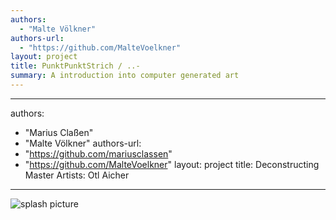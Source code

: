 ```yaml
--- 
authors: 
  - "Malte Völkner"
authors-url: 
  - "https://github.com/MalteVoelkner"
layout: project
title: PunktPunktStrich / ..-
summary: A introduction into computer generated art
---
```


--- 
authors: 
  - "Marius Claßen"
  - "Malte Völkner"
authors-url:
  - "https://github.com/mariusclassen"
  - "https://github.com/MalteVoelkner"
layout: project
title: Deconstructing Master Artists: Otl Aicher
---

![splash picture](https://github.com/MalteVoelkner/gestalten-in-code/blob/master/projects/otl-aicher/splash.png)
